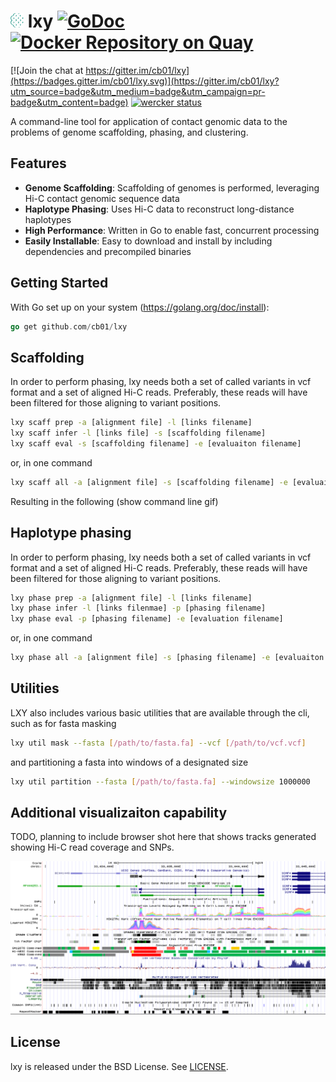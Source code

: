 # ![](doc/icon.png) lxy [![GoDoc](https://godoc.org/github.com/cb01/lxy?status.svg)](https://godoc.org/github.com/cb01/lxy/src/sequtil) [![Docker Repository on Quay](https://quay.io/repository/chris_w_beitel/lxy/status "Docker Repository on Quay")](https://quay.io/repository/chris_w_beitel/lxy)

[![Join the chat at https://gitter.im/cb01/lxy](https://badges.gitter.im/cb01/lxy.svg)](https://gitter.im/cb01/lxy?utm_source=badge&utm_medium=badge&utm_campaign=pr-badge&utm_content=badge)
[![wercker status](https://app.wercker.com/status/c427b44ec31d9af19c49cfb664ba3490/m "wercker status")](https://app.wercker.com/project/bykey/c427b44ec31d9af19c49cfb664ba3490)


A command-line tool for application of contact genomic data to the problems of genome scaffolding, phasing, and clustering.

## Features

* __Genome Scaffolding__: Scaffolding of genomes is performed, leveraging Hi-C contact genomic sequence data
* __Haplotype Phasing__:  Uses Hi-C data to reconstruct long-distance haplotypes
* __High Performance__:  Written in Go to enable fast, concurrent processing
* __Easily Installable__:  Easy to download and install by including dependencies and precompiled binaries

## Getting Started

With Go set up on your system (https://golang.org/doc/install):

```go
go get github.com/cb01/lxy
``` 


## Scaffolding

In order to perform phasing, lxy needs both a set of called variants in vcf format and a set of aligned Hi-C reads. Preferably, these reads will have been filtered for those aligning to variant positions.

```sh
lxy scaff prep -a [alignment file] -l [links filename]
lxy scaff infer -l [links file] -s [scaffolding filename]
lxy scaff eval -s [scaffolding filename] -e [evaluaiton filename]
```

or, in one command

```sh
lxy scaff all -a [alignment file] -s [scaffolding filename] -e [evaluaiton filename]
```

Resulting in the following (show command line gif)


## Haplotype phasing

In order to perform phasing, lxy needs both a set of called variants in vcf format and a set of aligned Hi-C reads. Preferably, these reads will have been filtered for those aligning to variant positions.

```sh
lxy phase prep -a [alignment file] -l [links filename]
lxy phase infer -l [links filenmae] -p [phasing filename]
lxy phase eval -p [phasing filename] -e [evaluation filename] 
```

or, in one command

```sh
lxy phase all -a [alignment file] -s [phasing filename] -e [evaluaiton filename]
```


## Utilities

LXY also includes various basic utilities that are available through the cli, such as for fasta masking

```sh
lxy util mask --fasta [/path/to/fasta.fa] --vcf [/path/to/vcf.vcf]
```

and partitioning a fasta into windows of a designated size

```sh
lxy util partition --fasta [/path/to/fasta.fa] --windowsize 1000000 
```


## Additional visualizaiton capability

TODO, planning to include browser shot here that shows tracks generated showing Hi-C read coverage and SNPs.

![example](doc/browser_example.png)


## License

lxy is released under the BSD License. See [LICENSE](https://github.com/cb01/lxy/blob/master/LICENSE).



